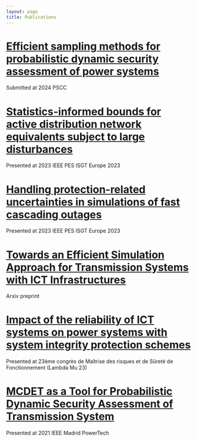 ```yaml
---
layout: page
title: Publications
---
```


# [Efficient sampling methods for probabilistic dynamic security assessment of power systems](https://fredericsabot.github.io/publications/pscc2024)

Submitted at 2024 PSCC

# [Statistics-informed bounds for active distribution network equivalents subject to large disturbances](https://fredericsabot.github.io/publications/isgt2023)

Presented at 2023 IEEE PES ISGT Europe 2023

# [Handling protection-related uncertainties in simulations of fast cascading outages](https://fredericsabot.github.io/publications/powertech2023)

Presented at 2023 IEEE PES ISGT Europe 2023

# [Towards an Efficient Simulation Approach for Transmission Systems with ICT Infrastructures](https://fredericsabot.github.io/publications/arxiv2023)

Arxiv preprint

# [Impact of the reliability of ICT systems on power systems with system integrity protection schemes](https://fredericsabot.github.io/publications/lambdamu2022)

Presented at 23ème congrès de Maîtrise des risques et de Sûreté de Fonctionnement (Lambda Mu 23)

# [MCDET as a Tool for Probabilistic Dynamic Security Assessment of Transmission System](https://fredericsabot.github.io/publications/powertech2021)

Presented at 2021 IEEE Madrid PowerTech